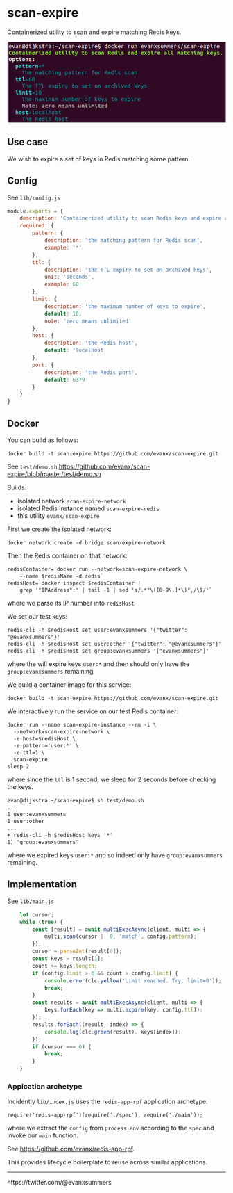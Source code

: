# scan-expire

Containerized utility to scan and expire matching Redis keys.

<img src="https://raw.githubusercontent.com/evanx/scan-expire/master/docs/readme/main.png"/>

## Use case

We wish to expire a set of keys in Redis matching some pattern.

## Config

See `lib/config.js`
```javascript
module.exports = {
    description: 'Containerized utility to scan Redis keys and expire all matching keys.',
    required: {
        pattern: {
            description: 'the matching pattern for Redis scan',
            example: '*'
        },
        ttl: {
            description: 'the TTL expiry to set on archived keys',
            unit: 'seconds',
            example: 60
        },
        limit: {
            description: 'the maximum number of keys to expire',
            default: 10,
            note: 'zero means unlimited'
        },
        host: {
            description: 'the Redis host',
            default: 'localhost'
        },
        port: {
            description: 'the Redis port',
            default: 6379
        }
    }
}
```

## Docker

You can build as follows:
```shell
docker build -t scan-expire https://github.com/evanx/scan-expire.git
```

See `test/demo.sh` https://github.com/evanx/scan-expire/blob/master/test/demo.sh

Builds:
- isolated network `scan-expire-network`
- isolated Redis instance named `scan-expire-redis`
- this utility `evanx/scan-expire`

First we create the isolated network:
```shell
docker network create -d bridge scan-expire-network
```

Then the Redis container on that network:
```
redisContainer=`docker run --network=scan-expire-network \
    --name $redisName -d redis`
redisHost=`docker inspect $redisContainer |
    grep '"IPAddress":' | tail -1 | sed 's/.*"\([0-9\.]*\)",/\1/'`
```
where we parse its IP number into `redisHost`

We set our test keys:
```
redis-cli -h $redisHost set user:evanxsummers '{"twitter": "@evanxsummers"}'
redis-cli -h $redisHost set user:other '{"twitter": "@evanxsummers"}'
redis-cli -h $redisHost set group:evanxsummers '["evanxsummers"]'
```
where the will expire keys `user:*` and then should only have the `group:evanxsummers` remaining.

We build a container image for this service:
```
docker build -t scan-expire https://github.com/evanx/scan-expire.git
```

We interactively run the service on our test Redis container:
```
docker run --name scan-expire-instance --rm -i \
  --network=scan-expire-network \
  -e host=$redisHost \
  -e pattern='user:*' \
  -e ttl=1 \
  scan-expire
sleep 2
```
where since the `ttl` is 1 second, we sleep for 2 seconds before checking the keys.
```
evan@dijkstra:~/scan-expire$ sh test/demo.sh
...
1 user:evanxsummers
1 user:other
...
+ redis-cli -h $redisHost keys '*'
1) "group:evanxsummers"
```
where we expired keys `user:*` and so indeed only have `group:evanxsummers` remaining.


## Implementation

See `lib/main.js`

```javascript
    let cursor;
    while (true) {
        const [result] = await multiExecAsync(client, multi => {
            multi.scan(cursor || 0, 'match', config.pattern);
        });
        cursor = parseInt(result[0]);
        const keys = result[1];
        count += keys.length;
        if (config.limit > 0 && count > config.limit) {
            console.error(clc.yellow('Limit reached. Try: limit=0'));
            break;
        }
        const results = await multiExecAsync(client, multi => {
            keys.forEach(key => multi.expire(key, config.ttl));
        });
        results.forEach((result, index) => {
            console.log(clc.green(result), keys[index]);
        });
        if (cursor === 0) {
            break;
        }
    }
```

### Appication archetype

Incidently `lib/index.js` uses the `redis-app-rpf` application archetype.
```
require('redis-app-rpf')(require('./spec'), require('./main'));
```
where we extract the `config` from `process.env` according to the `spec` and invoke our `main` function.

See https://github.com/evanx/redis-app-rpf.

This provides lifecycle boilerplate to reuse across similar applications.

<hr>
https://twitter.com/@evanxsummers
